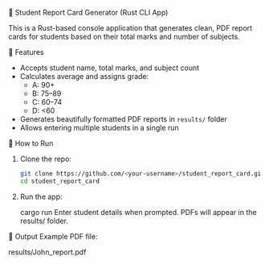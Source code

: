  🧾 Student Report Card Generator (Rust CLI App)

This is a Rust-based console application that generates clean, PDF report cards for students based on their total marks and number of subjects.

 📌 Features

- Accepts student name, total marks, and subject count
- Calculates average and assigns grade:
  - A: 90+
  - B: 75–89
  - C: 60–74
  - D: <60
- Generates beautifully formatted PDF reports in `results/` folder
- Allows entering multiple students in a single run

 🚀 How to Run

1. Clone the repo:
   ```bash
   git clone https://github.com/<your-username>/student_report_card.git
   cd student_report_card
2. Run the app:

   cargo run
Enter student details when prompted. PDFs will appear in the results/ folder.

📁 Output Example
PDF file:

results/John_report.pdf
